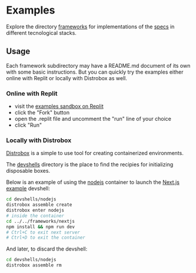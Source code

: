 # Examples

Explore the directory [frameworks](./frameworks) for implementations of the [specs][specs]
in different tecnological stacks.

## Usage

Each framework subdirectory may have a README.md document of its own with some basic instructions.
But you can quickly try the examples either online with Replit or locally with Distrobox as well.

### Online with Replit

- visit the [examples sandbox on Replit][replitplayground]
- click the "Fork" button
- open the .replit file and uncomment the "run" line of your choice
- click "Run"

### Locally with Distrobox

[Distrobox][distrobox] is a simple to use tool for creating containerized environments.

The [devshells](./devshells) directory is the place to find the recipies for initializing disposable
boxes.

Below is an example of using the [nodejs](./devshells/nodejs) container to
launch the [Next.js example](./frameworks/nextjs) devshell:

```bash
cd devshells/nodejs
distrobox assemble create
distrobox enter nodejs
# inside the container
cd ../../frameworks/nextjs
npm install && npm run dev
# Ctrl+C to exit next server
# Ctrl+D to exit the container
```

And later, to discard the devshell:

```bash
cd devshells/nodejs
distrobox assemble rm
```

[specs]: https://github.com/Open-Cloud-Console/specs
[replitplayground]: https://replit.com/@fczluizalabs/Open-Cloud-Console-examples#.replit
[distrobox]: https://distrobox.it/
